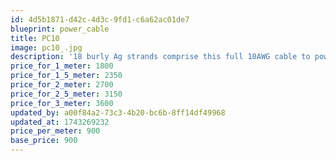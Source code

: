 ```yaml
---
id: 4d5b1871-d42c-4d3c-9fd1-c6a62ac01de7
blueprint: power_cable
title: PC10
image: pc10_.jpg
description: '18 burly Ag strands comprise this full 10AWG cable to power large conditioners and huge, very high current amplifiers. Recommended preferably with 10-12AWG dedicated AC lines to be most effective.'
price_for_1_meter: 1800
price_for_1_5_meter: 2350
price_for_2_meter: 2700
price_for_2_5_meter: 3150
price_for_3_meter: 3600
updated_by: a00f84a2-73c3-4b20-bc6b-8ff14df49968
updated_at: 1743269232
price_per_meter: 900
base_price: 900
---
```

